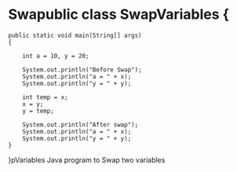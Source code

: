# Swapublic class SwapVariables {
 
    public static void main(String[] args)
    {
 
        int a = 10, y = 20;
 
        System.out.println("Before Swap");
        System.out.println("a = " + x);
        System.out.println("y = " + y);
 
        int temp = x;
        x = y;
        y = temp;
 
        System.out.println("After swap");
        System.out.println("a = " + x);
        System.out.println("y = " + y);
    }
}pVariables
Java program to Swap two variables
